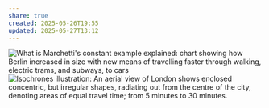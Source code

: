 ```yaml
---
share: true
created: 2025-05-26T19:55
updated: 2025-05-27T13:12
---
```

![What is Marchetti's constant example explained: chart showing how Berlin increased in size with new means of travelling faster through walking, electric trams, and subways, to cars](https://sketchplanations.com/_next/image?url=https%3A%2F%2Fimages.prismic.io%2Fsketchplanations%2Fd9cae19f-2377-422c-be8e-4a580789bb04_180474637321.jpg%3Fauto%3Dcompress%2Cformat&w=3840&q=75)
![Isochrones illustration: An aerial view of London shows enclosed concentric, but irregular shapes, radiating out from the centre of the city, denoting areas of equal travel time; from 5 minutes to 30 minutes.](https://sketchplanations.com/_next/image?url=https%3A%2F%2Fimages.prismic.io%2Fsketchplanations%2F5688b39e-b9b5-4c97-8200-a08122335f00_166397333421.jpg%3Fauto%3Dcompress%2Cformat&w=3840&q=75)